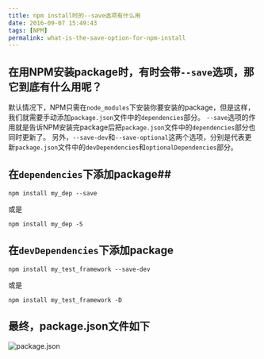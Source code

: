 ```yaml
---
title: npm install时的--save选项有什么用
date: 2016-09-07 15:49:43
tags: [NPM]
permalink: what-is-the-save-option-for-npm-install
---
```

## 在用NPM安装package时，有时会带`--save`选项，那它到底有什么用呢？ ##
默认情况下，NPM只需在`node_modules`下安装你要安装的package，但是这样，我们就需要手动添加`package.json`文件中的`dependencies`部分。
`--save`选项的作用就是告诉NPM安装完package后把`package.json`文件中的`dependencies`部分也同时更新了。
另外，`--save-dev`和`--save-optional`这两个选项，分别是代表更新`package.json`文件中的`devDependencies`和`optionalDependencies`部分。
<!-- more -->
## 在`dependencies`下添加package##
```
npm install my_dep --save
```
或是
```
npm install my_dep -S
```
## 在`devDependencies`下添加package ##
```
npm install my_test_framework --save-dev
```
或是
```
npm install my_test_framework -D
```
## 最终，package.json文件如下 ##
![package.json](/uploads/articles/4/npm-save.png)